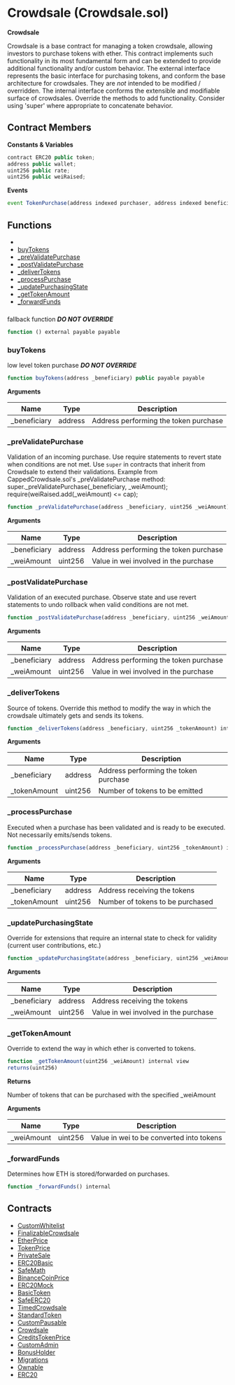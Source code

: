 ﻿# Crowdsale (Crowdsale.sol)

**Crowdsale**

Crowdsale is a base contract for managing a token crowdsale,
allowing investors to purchase tokens with ether. This contract implements
such functionality in its most fundamental form and can be extended to provide additional
functionality and/or custom behavior.
The external interface represents the basic interface for purchasing tokens, and conform
the base architecture for crowdsales. They are *not* intended to be modified / overridden.
The internal interface conforms the extensible and modifiable surface of crowdsales. Override
the methods to add functionality. Consider using 'super' where appropriate to concatenate
behavior.

## Contract Members
**Constants & Variables**

```js
contract ERC20 public token;
address public wallet;
uint256 public rate;
uint256 public weiRaised;
```

**Events**

```js
event TokenPurchase(address indexed purchaser, address indexed beneficiary, uint256 value, uint256 amount);
```

## Functions

- [](#)
- [buyTokens](#buytokens)
- [_preValidatePurchase](#_prevalidatepurchase)
- [_postValidatePurchase](#_postvalidatepurchase)
- [_deliverTokens](#_delivertokens)
- [_processPurchase](#_processpurchase)
- [_updatePurchasingState](#_updatepurchasingstate)
- [_getTokenAmount](#_gettokenamount)
- [_forwardFunds](#_forwardfunds)

### 

fallback function ***DO NOT OVERRIDE***

```js
function () external payable payable
```

### buyTokens

low level token purchase ***DO NOT OVERRIDE***

```js
function buyTokens(address _beneficiary) public payable payable
```

**Arguments**

| Name        | Type           | Description  |
| ------------- |------------- | -----|
| _beneficiary | address | Address performing the token purchase | 

### _preValidatePurchase

Validation of an incoming purchase. Use require statements to revert state when conditions are not met. Use `super` in contracts that inherit from Crowdsale to extend their validations.
Example from CappedCrowdsale.sol's _preValidatePurchase method: 
  super._preValidatePurchase(_beneficiary, _weiAmount);
  require(weiRaised.add(_weiAmount) <= cap);

```js
function _preValidatePurchase(address _beneficiary, uint256 _weiAmount) internal
```

**Arguments**

| Name        | Type           | Description  |
| ------------- |------------- | -----|
| _beneficiary | address | Address performing the token purchase | 
| _weiAmount | uint256 | Value in wei involved in the purchase | 

### _postValidatePurchase

Validation of an executed purchase. Observe state and use revert statements to undo rollback when valid conditions are not met.

```js
function _postValidatePurchase(address _beneficiary, uint256 _weiAmount) internal
```

**Arguments**

| Name        | Type           | Description  |
| ------------- |------------- | -----|
| _beneficiary | address | Address performing the token purchase | 
| _weiAmount | uint256 | Value in wei involved in the purchase | 

### _deliverTokens

Source of tokens. Override this method to modify the way in which the crowdsale ultimately gets and sends its tokens.

```js
function _deliverTokens(address _beneficiary, uint256 _tokenAmount) internal
```

**Arguments**

| Name        | Type           | Description  |
| ------------- |------------- | -----|
| _beneficiary | address | Address performing the token purchase | 
| _tokenAmount | uint256 | Number of tokens to be emitted | 

### _processPurchase

Executed when a purchase has been validated and is ready to be executed. Not necessarily emits/sends tokens.

```js
function _processPurchase(address _beneficiary, uint256 _tokenAmount) internal
```

**Arguments**

| Name        | Type           | Description  |
| ------------- |------------- | -----|
| _beneficiary | address | Address receiving the tokens | 
| _tokenAmount | uint256 | Number of tokens to be purchased | 

### _updatePurchasingState

Override for extensions that require an internal state to check for validity (current user contributions, etc.)

```js
function _updatePurchasingState(address _beneficiary, uint256 _weiAmount) internal
```

**Arguments**

| Name        | Type           | Description  |
| ------------- |------------- | -----|
| _beneficiary | address | Address receiving the tokens | 
| _weiAmount | uint256 | Value in wei involved in the purchase | 

### _getTokenAmount

Override to extend the way in which ether is converted to tokens.

```js
function _getTokenAmount(uint256 _weiAmount) internal view
returns(uint256)
```

**Returns**

Number of tokens that can be purchased with the specified _weiAmount

**Arguments**

| Name        | Type           | Description  |
| ------------- |------------- | -----|
| _weiAmount | uint256 | Value in wei to be converted into tokens | 

### _forwardFunds

Determines how ETH is stored/forwarded on purchases.

```js
function _forwardFunds() internal
```

## Contracts

- [CustomWhitelist](CustomWhitelist.md)
- [FinalizableCrowdsale](FinalizableCrowdsale.md)
- [EtherPrice](EtherPrice.md)
- [TokenPrice](TokenPrice.md)
- [PrivateSale](PrivateSale.md)
- [ERC20Basic](ERC20Basic.md)
- [SafeMath](SafeMath.md)
- [BinanceCoinPrice](BinanceCoinPrice.md)
- [ERC20Mock](ERC20Mock.md)
- [BasicToken](BasicToken.md)
- [SafeERC20](SafeERC20.md)
- [TimedCrowdsale](TimedCrowdsale.md)
- [StandardToken](StandardToken.md)
- [CustomPausable](CustomPausable.md)
- [Crowdsale](Crowdsale.md)
- [CreditsTokenPrice](CreditsTokenPrice.md)
- [CustomAdmin](CustomAdmin.md)
- [BonusHolder](BonusHolder.md)
- [Migrations](Migrations.md)
- [Ownable](Ownable.md)
- [ERC20](ERC20.md)
